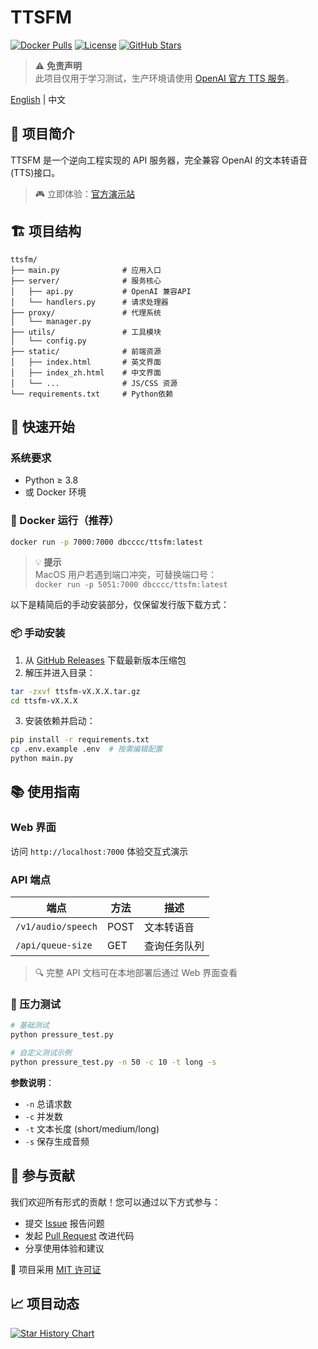 # TTSFM

[![Docker Pulls](https://img.shields.io/docker/pulls/dbcccc/ttsfm?style=flat-square&logo=docker)](https://hub.docker.com/r/dbcccc/ttsfm)
[![License](https://img.shields.io/github/license/dbccccccc/ttsfm?style=flat-square)](LICENSE)
[![GitHub Stars](https://img.shields.io/github/stars/dbccccccc/ttsfm?style=social)](https://github.com/dbccccccc/ttsfm)

> ⚠️ **免责声明**  
> 此项目仅用于学习测试，生产环境请使用 [OpenAI 官方 TTS 服务](https://platform.openai.com/docs/guides/audio)。

[English](README.md) | 中文

## 🌟 项目简介

TTSFM 是一个逆向工程实现的 API 服务器，完全兼容 OpenAI 的文本转语音(TTS)接口。

> 🎮 立即体验：[官方演示站](https://ttsapi.fm) 


## 🏗️ 项目结构

```text
ttsfm/
├── main.py              # 应用入口
├── server/              # 服务核心
│   ├── api.py           # OpenAI 兼容API
│   └── handlers.py      # 请求处理器
├── proxy/               # 代理系统
│   └── manager.py
├── utils/               # 工具模块
│   └── config.py
├── static/              # 前端资源
│   ├── index.html       # 英文界面
│   ├── index_zh.html    # 中文界面
│   └── ...              # JS/CSS 资源
└── requirements.txt     # Python依赖
```

## 🚀 快速开始

### 系统要求
- Python ≥ 3.8
- 或 Docker 环境

### 🐳 Docker 运行（推荐）
```bash
docker run -p 7000:7000 dbcccc/ttsfm:latest
```

> 💡 **提示**  
> MacOS 用户若遇到端口冲突，可替换端口号：  
> `docker run -p 5051:7000 dbcccc/ttsfm:latest`

以下是精简后的手动安装部分，仅保留发行版下载方式：

### 📦 手动安装

1. 从 [GitHub Releases](https://github.com/dbccccccc/ttsfm/releases) 下载最新版本压缩包
2. 解压并进入目录：
```bash
tar -zxvf ttsfm-vX.X.X.tar.gz
cd ttsfm-vX.X.X
```
3. 安装依赖并启动：
```bash
pip install -r requirements.txt
cp .env.example .env  # 按需编辑配置
python main.py
```

## 📚 使用指南

### Web 界面
访问 `http://localhost:7000` 体验交互式演示

### API 端点
| 端点 | 方法 | 描述 |
|------|------|-------------|
| `/v1/audio/speech` | POST | 文本转语音 |
| `/api/queue-size` | GET | 查询任务队列 |

> 🔍 完整 API 文档可在本地部署后通过 Web 界面查看

### 🧪 压力测试
```bash
# 基础测试
python pressure_test.py

# 自定义测试示例
python pressure_test.py -n 50 -c 10 -t long -s
```

**参数说明**：
- `-n` 总请求数
- `-c` 并发数
- `-t` 文本长度 (short/medium/long)  
- `-s` 保存生成音频

## 🤝 参与贡献

我们欢迎所有形式的贡献！您可以通过以下方式参与：

- 提交 [Issue](https://github.com/dbccccccc/ttsfm/issues) 报告问题
- 发起 [Pull Request](https://github.com/dbccccccc/ttsfm/pulls) 改进代码
- 分享使用体验和建议

📜 项目采用 [MIT 许可证](LICENSE)

## 📈 项目动态

[![Star History Chart](https://api.star-history.com/svg?repos=dbccccccc/ttsfm&type=Date)](https://star-history.com/#dbccccccc/ttsfm&Date)
